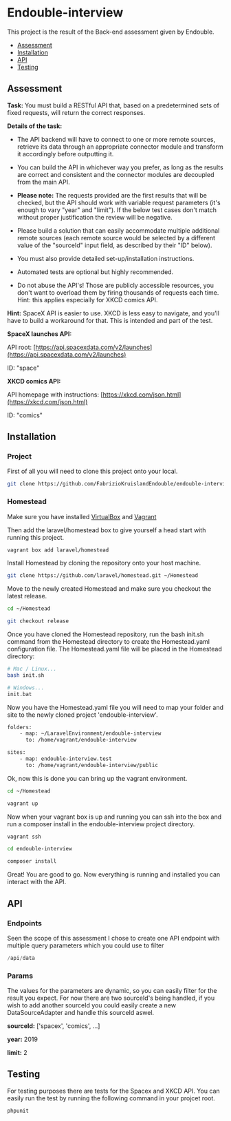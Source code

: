 # Endouble-interview

This project is the result of the Back-end assessment given by Endouble.

- [Assessment](#assessment)
- [Installation](#installation)
- [API](#api)
- [Testing](#testing)


## Assessment

**Task:** You must build a RESTful API that, based on a predetermined sets of fixed requests, will return the correct responses.

**Details of the task:** 

* The API backend will have to connect to one or more remote sources, retrieve its data through an appropriate connector module and transform it accordingly before outputting it.

* You can build the API in whichever way you prefer, as long as the results are correct and consistent and the connector modules are decoupled from the main API.

* **Please note:** The requests provided are the first results that will be checked, but the API should work with variable request parameters (it's enough to vary "year" and "limit"). If the below test cases don't match without proper justification the review will be negative.

* Please build a solution that can easily accommodate multiple additional remote sources (each remote source would be selected by a different value of the "sourceId" input field, as described by their "ID" below).

* You must also provide detailed set-up/installation instructions.

* Automated tests are optional but highly recommended.

* Do not abuse the API's! Those are publicly accessible resources, you don't want to overload them by firing thousands of requests each time. Hint: this applies especially for XKCD comics API.

**Hint:** SpaceX API is easier to use. XKCD is less easy to navigate, and you'll have to build a workaround for that. This is intended and part of the test.

**SpaceX launches API:**

API root: [https://api.spacexdata.com/v2/launches](https://api.spacexdata.com/v2/launches)

ID: "space"

**XKCD comics API:**
 
API homepage with instructions: [https://xkcd.com/json.html](https://xkcd.com/json.html)

ID: "comics"


## Installation

### Project

First of all you will need to clone this project onto your local.

```bash
git clone https://github.com/FabrizioKruislandEndouble/endouble-interview
```

### Homestead

Make sure you have installed [VirtualBox](https://www.virtualbox.org/wiki/Downloads) and [Vagrant](https://www.vagrantup.com/downloads.html)

Then add the laravel/homestead box to give yourself a head start with running this project.

```bash
vagrant box add laravel/homestead
```

Install Homestead by cloning the repository onto your host machine. 

```bash
git clone https://github.com/laravel/homestead.git ~/Homestead
```
Move to the newly created Homestead and make sure you checkout the latest release.

```bash
cd ~/Homestead
```
```bash
git checkout release
```

Once you have cloned the Homestead repository, run the bash init.sh command from the Homestead directory to create the Homestead.yaml configuration file. The Homestead.yaml file will be placed in the Homestead directory:

```bash
# Mac / Linux...
bash init.sh

# Windows...
init.bat
```

Now you have the Homestead.yaml file you will need to map your folder and site to the newly cloned project 'endouble-interview'.

```bash
folders:
    - map: ~/LaravelEnvironment/endouble-interview
      to: /home/vagrant/endouble-interview

sites:
    - map: endouble-interview.test
      to: /home/vagrant/endouble-interview/public
```

Ok, now this is done you can bring up the vagrant environment. 

```bash
cd ~/Homestead
```

```bash
vagrant up
```

Now when your vagrant box is up and running you can ssh into the box and run a composer install in the endouble-interview project directory.


```bash
vagrant ssh
```

```bash
cd endouble-interview
```

```bash
composer install
```

Great! You are good to go. Now everything is running and installed you can interact with the API.


## API

### Endpoints

Seen the scope of this assessment I chose to create one API endpoint with multiple query parameters which you could use to filter 

```php
/api/data
```

### Params
The values for the parameters are dynamic, so you can easily filter for the result you expect. For now there are two sourceId's being handled, if you wish to add another sourceId you could easily create a new DataSourceAdapter and handle this sourceId aswel.

**sourceId:** ['spacex', 'comics', ...]

**year:** 2019

**limit:** 2

## Testing

For testing purposes there are tests for the Spacex and XKCD API. You can easily run the test by running the following command in your projcet root.

```bash
phpunit
```


